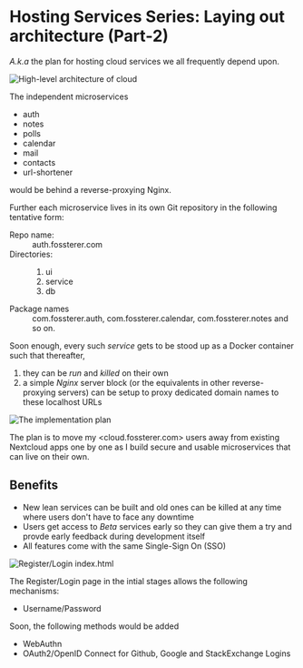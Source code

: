 # Hosting Services Series: Laying out architecture (Part-2)

*A.k.a* the plan for hosting cloud services we all frequently depend upon.

![High-level architecture of cloud](https://cloud.fossterer.com/apps/files_sharing/publicpreview/jGcxa72kHR8P8pp?x=1848&y=600&a=true&file=IMG_20210101_114720.jpg&scalingup=0)

The independent microservices

- auth
- notes
- polls
- calendar
- mail
- contacts
- url-shortener

would be behind a reverse-proxying Nginx.

Further each microservice lives in its own Git repository in the following tentative form:

<dl>
<dt>Repo name:</dt> <dd>auth.fossterer.com</dd>
<dt>Directories:</dt> <dd>
<ol>
<li>ui</li>
<li> service</li>
<li> db</li>
</ol>
</dd>
<dt>Package names</dt> <dd> com.fossterer.auth, com.fossterer.calendar, com.fossterer.notes and so on. </dd>
</dl>

Soon enough, every such *service* gets to be stood up as a Docker container such that thereafter,

1. they can be *run* and *killed* on their own
2. a simple *Nginx* server block (or the equivalents in other reverse-proxying servers) can be setup to proxy dedicated domain names to these localhost URLs

![The implementation plan](https://cloud.fossterer.com/apps/files_sharing/publicpreview/DdQ56mjm9adZakq?x=1848&y=600&a=true&file=IMG_20210101_114811__01.jpg&scalingup=0)

The plan is to move my <cloud.fossterer.com> users away from existing Nextcloud apps one by one as I build secure and usable microservices that can live on their own.

## Benefits

- New lean services can be built and old ones can be killed at any time where users don't have to face any downtime
- Users get access to *Beta* services early so they can give them a try and provde early feedback during development itself
- All features come with the same Single-Sign On (SSO)

![Register/Login index.html](https://cloud.fossterer.com/apps/files_sharing/publicpreview/M6Y9Gwc5QetTQdg?x=1848&y=631&a=true&file=IMG_20210101_114915__01.jpg&scalingup=0)

The Register/Login page in the intial stages allows the following mechanisms:

- Username/Password

Soon, the following methods would be added

- WebAuthn
- OAuth2/OpenID Connect for Github, Google and StackExchange Logins
